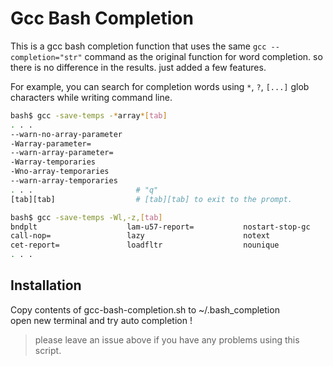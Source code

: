 # Gcc Bash Completion

This is a gcc bash completion function that uses the same `gcc --completion="str"` 
command as the original function for word completion.
so there is no difference in the results.
just added a few features.

For example, you can search for completion words using `*`, `?`, `[...]` glob characters
while writing command line.

```sh
bash$ gcc -save-temps -*array*[tab]
. . .
--warn-no-array-parameter
-Warray-parameter=
--warn-array-parameter=
-Warray-temporaries
-Wno-array-temporaries
--warn-array-temporaries
. . .                       # "q"
[tab][tab]                  # [tab][tab] to exit to the prompt.

bash$ gcc -save-temps -Wl,-z,[tab]
bndplt                    lam-u57-report=           nostart-stop-gc
call-nop=                 lazy                      notext
cet-report=               loadfltr                  nounique
. . .
```


## Installation

Copy contents of gcc-bash-completion.sh to ~/.bash_completion  
open new terminal and try auto completion !


> please leave an issue above if you have any problems using this script.
